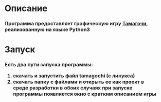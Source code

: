 <h1 align="left">Описание</a>
<h3 align="left">Программа предоставляет графическую игру <a href="https://ru.wikipedia.org/wiki/%D0%A2%D0%B0%D0%BC%D0%B0%D0%B3%D0%BE%D1%87%D0%B8" target="_blank">Тамагочи</a>, реализованную на языке Python3</h3>


<h1 align="left">Запуск</a>
<h3 align="left">Есть два пути запуска программы:

1) скачать и запустить файл tamagochi (с линукса)
2) скачать папку с файлами и открыть ее как проект в среде разработки
в обоих случаях при запуске программы появляется окно с кратким описанием игры</h3>
